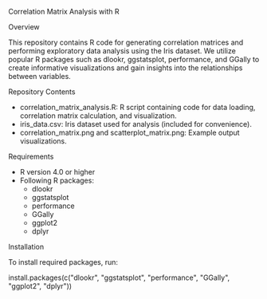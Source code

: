 
Correlation Matrix Analysis with R

Overview

This repository contains R code for generating correlation matrices and performing exploratory data analysis using the Iris dataset. We utilize popular R packages such as dlookr, ggstatsplot, performance, and GGally to create informative visualizations and gain insights into the relationships between variables.


Repository Contents

- correlation_matrix_analysis.R: R script containing code for data loading, correlation matrix calculation, and visualization.
- iris_data.csv: Iris dataset used for analysis (included for convenience).
- correlation_matrix.png and scatterplot_matrix.png: Example output visualizations.


Requirements

- R version 4.0 or higher
- Following R packages:
    - dlookr
    - ggstatsplot
    - performance
    - GGally
    - ggplot2
    - dplyr

Installation

To install required packages, run:



install.packages(c("dlookr", "ggstatsplot", "performance", "GGally", "ggplot2", "dplyr"))

